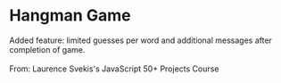 # Hangman Game
Added feature: limited guesses per word and additional messages after completion of game.
</br>
</br>
From: Laurence Svekis's JavaScript 50+ Projects Course